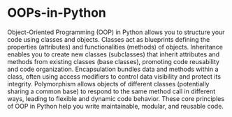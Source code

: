 # OOPs-in-Python


Object-Oriented Programming (OOP) in Python allows you to structure your code using classes and objects. Classes act as blueprints defining the properties (attributes) and functionalities (methods) of objects. Inheritance enables you to create new classes (subclasses) that inherit attributes and methods from existing classes (base classes), promoting code reusability and code organization. Encapsulation bundles data and methods within a class, often using access modifiers to control data visibility and protect its integrity. Polymorphism allows objects of different classes (potentially sharing a common base) to respond to the same method call in different ways, leading to flexible and dynamic code behavior. These core principles of OOP in Python help you write maintainable, modular, and reusable code.
